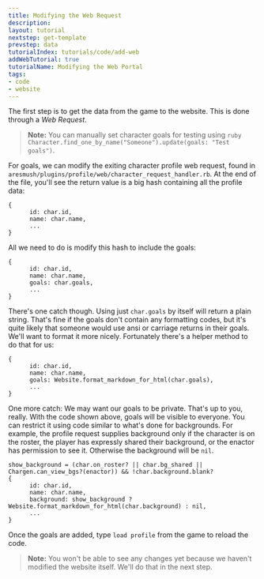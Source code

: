 ```yaml
---
title: Modifying the Web Request
description:
layout: tutorial
nextstep: get-template
prevstep: data
tutorialIndex: tutorials/code/add-web
addWebTutorial: true
tutorialName: Modifying the Web Portal
tags: 
- code
- website
---
```


The first step is to get the data from the game to the website.  This is done through a *Web Request*.

> <i class="fa fa-exclamation-triangle"></i> **Note:** You can manually set character goals for testing using `ruby Character.find_one_by_name("Someone").update(goals: "Test goals")`.


For goals, we can modify the exiting character profile web request, found in `aresmush/plugins/profile/web/character_request_handler.rb`.  At the end of the file, you'll see the return value is a big hash containing all the profile data:

    {
          id: char.id,
          name: char.name,
          ...
    }


All we need to do is modify this hash to include the goals:

    {
          id: char.id,
          name: char.name,
          goals: char.goals,
          ...
    }

There's one catch though.  Using just `char.goals` by itself will return a plain string.  That's fine if the goals don't contain any formatting codes, but it's quite likely that someone would use ansi or carriage returns in their goals.  We'll want to format it more nicely.  Fortunately there's a helper method to do that for us:

    {
          id: char.id,
          name: char.name,
          goals: Website.format_markdown_for_html(char.goals),
          ...
    }

One more catch:  We may want our goals to be private.  That's up to you, really.  With the code shown above, goals will be visible to everyone.  You can restrict it using code similar to what's done for backgrounds.  For example, the profile request supplies background only if the character is on the roster, the player has expressly shared their background, or the enactor has permission to see it.  Otherwise the background will be `nil`.

    show_background = (char.on_roster? || char.bg_shared || Chargen.can_view_bgs?(enactor)) && !char.background.blank?
    {
          id: char.id,
          name: char.name,
          background: show_background ? Website.format_markdown_for_html(char.background) : nil,
          ...
    }

Once the goals are added, type `load profile` from the game to reload the code.

> <i class="fa fa-exclamation-triangle"></i> **Note:** You won't be able to see any changes yet because we haven't modified the website itself.  We'll do that in the next step.